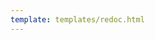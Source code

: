 ```yaml
---
template: templates/redoc.html
---
```


<redoc spec-url='{{base_path}}/apis/restapis/email-templates.yaml'></redoc>
<script src="https://cdn.jsdelivr.net/npm/redoc@next/bundles/redoc.standalone.js"> </script>